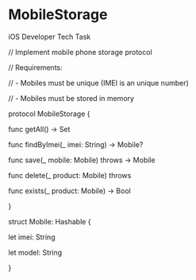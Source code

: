 # MobileStorage
iOS Developer Tech Task

// Implement mobile phone storage protocol

// Requirements:

// - Mobiles must be unique (IMEI is an unique number)

// - Mobiles must be stored in memory


protocol MobileStorage {

func getAll() -> Set<Mobile>
  
func findByImei(_ imei: String) -> Mobile?
  
func save(_ mobile: Mobile) throws -> Mobile
  
func delete(_ product: Mobile) throws
  
func exists(_ product: Mobile) -> Bool
  
}

  
struct Mobile: Hashable {
  
let imei: String
  
let model: String
  
}
